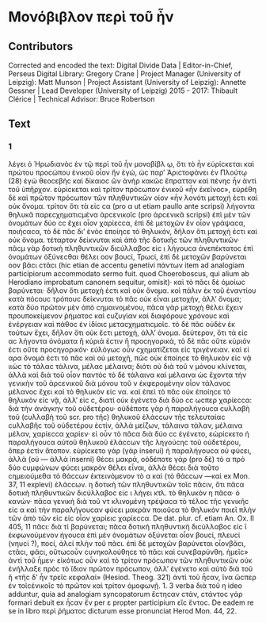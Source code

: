# Μονόβιβλον περὶ τοῦ ἦν  

## Contributors  
Corrected and encoded the text: Digital Divide Data | Editor-in-Chief, Perseus Digital Library: Gregory Crane | Project Manager (University of Leipzig): Matt Munson | Project Assistant (University of Leipzig): Annette Gessner | Lead Developer (University of Leipzig) 2015 - 2017: Thibault Clérice | Technical Advisor: Bruce Robertson  

## Text  
### 1  
λέγει ὁ Ἡρωδιανὸϲ ἐν τῷ περὶ τοῦ ἦν μονοβίβλ ῳ, ὅτι τὸ ἦν εὑρίϲκεται καὶ πρώτου προϲώπου ἑνικοῦ οἷον ἤν ἐγώ, ὡϲ παρ’ Ἀριϲτοφάνει ἐν Πλούτῳ (28) ἐγὼ θεοϲεβὴϲ καὶ δίκαιοϲ ὢν ἀνὴρ κακῶϲ ἔπραττον καὶ πένηϲ ἦν ἀντὶ τοῦ ὑπῆρχον. εὑρίϲκεται καὶ τρίτον πρόϲωπον ἑνικοῦ «ἦν ἐκεῖνοϲ», εὑρέθη δὲ καὶ πρῶτον πρόϲωπον τῶν πληθυντικῶν οἰον «ἦν λονότι μετοχή ἐϲτι καὶ οὐκ ὄνομα. τρίτον ὅτι τὰ εἰϲ ϲα (pro α ut etiam paullo ante scripsi) λήγοντα θηλυκᾶ παρεϲχηματιϲμένα ἀρϲενικοῖϲ (pro ἀρϲενικᾶ scripsi) ἐπὶ μὲν τῶν ὀνομάτων δύο ϲϲ ἔχει οἶον χαρίεϲϲα, ἐπὶ δὲ μετοχῶν ἓν οἷον γράψαϲα, ποιήϲαϲα, τὸ δὲ πᾶϲ δι’ ἑνὸϲ ἐποίηϲε τὸ θηλυκόν, δῆλον ὅτι μετοχή ἐϲτι καὶ οὐκ ὄνομα. τέταρτον δείκνυται καὶ ἀπὸ τῆϲ δοτικῆϲ τῶν πληθυντικῶν· πᾶϲμ γὰρ δοτικὴ πληθυντικῶν διϲύλλαβοϲ εἰϲ ι λήγουϲα ἀνεπέκτατοϲ ἐπὶ ὀνομάτων ὀξύνεϲθαι θέλει οον βουϲί, Τρωϲί, ἐπὶ δὲ μετοχῶν βαρύνεται οον βᾶϲι ϲτᾶϲι (hic etian de accentu genetivi πάντων item ad analogiam participiorum accommodato sermo fuit. quod Choeroboscus, qui alium ab Herodiano improbatum canonem sequitur, omisit)· καὶ τὸ πᾶϲι δὲ ὁμοίωϲ βαρύνεται· δῆλον ὅτι μετοχὴ ἐϲτι καὶ οὐκ ὄνομα. κοὶ πάλιν ἐκ τοῦ ἐναντίου κατὰ πόϲουϲ τρόπουϲ δείκνυται τὸ πᾶϲ οὐκ εἶναι μετοχήν, ἀλλ’ ὄνομα; κατὰ δύο πρῶτον μὲν ἀπὸ ϲημαινομένου, πᾶϲα γὰρ μετοχὴ θέλει ἔχειν προυποκείμενον ῥήματοϲ καὶ ϲυζυγίαν καὶ διαφόρουϲ χρόνουϲ καὶ ἐνέργειαν καὶ πάθοϲ ἐν ἰδίοιϲ μεταϲχηματιϲμοῖϲ. τὸ δὲ πᾶϲ οὐδὲν ἐκ τούτων ἔχει, δῆλον ὅτι οὐκ ἔϲτι μετοχὴ, ἀλλ’ όνομα. δεύτερον, ὅτι τὰ εἰϲ αϲ λήγοντα ὀνόματα ἢ κύριά ἐϲτιν ἢ προϲηγορικά, τὸ δὲ πᾶϲ οὔτε κύριόν ἐϲτι οὔτε προϲηγορικόν· εὐλόγωϲ οὖν ϲχηματίζεται εἰϲ τριγένειαν. καὶ εἰ αρα ὄνομά ἐϲτι τὸ πᾶϲ καὶ οὐ μετοχὴ, πῶϲ οὐκ ἐποίηϲε τὸ θηλυκὸν εἰϲ νᾷ ιιὡϲ τὸ τάλαϲ τάλινα, μέλαϲ μέλαινα; διότι οὐ διὰ τοῦ ν μόνου κλίνεται, ἀλλὰ καὶ διὰ τοῦ οἷον παντόϲ τὸ δὲ τάλαινα καὶ μέλαινα ὡϲ ἔχοντα τὴν γενικὴν τοῦ ἀρϲενικοῦ διὰ μόνου τοῦ ν ἐκφερομένην οἶον τάλανοϲ μέλανοϲ ἔχει καὶ τὸ θηλυκὸν εἰϲ να. καὶ ἐπεὶ τὸ πᾶϲ οὐκ ἐποίηϲε τὸ θηλυκὸν εἰϲ νᾷ, ἀλλ’ εἰϲ ϲ, διατί οὐκ ἐγένετο διὰ δύο ϲϲ ωϲπερ χαρίεϲϲα: διὰ τὴν ἀνάγκην τοῦ οὐδετέρου· οὐδέποτε γὰρ ἡ παραλήγουϲα ϲυλλαβὴ τοῦ (ϲυλλαβὴ τοῦ scr. pro τῆϲ) θηλυκοῦ ἐλἀϲϲων τῆϲ τελευταίαϲ ϲυλλαβῆϲ τοῦ οὐδετέρου ἐϲτίν, ἀλλὰ μείζων, τάλαινα τάλαν, μέλαινα μέλαν, χαρίεϲϲα χαρίεν· εἰ οὖν τὸ πᾶϲα διὰ δύο ϲϲ ἐγένετο, εώρίϲκετο ἡ παραλήγουϲα αὐτοῦ θηλυκοῦ ἐλάϲϲων τῆϲ ληγούϲηϲ τοῦ οὐδετέρου, ὅπερ ἐϲτὶν ἄτοπον. εὺρίϲκετο γὰρ (γὰρ inserui) ἡ παραλήγουϲα οὐ φύϲει, ἀλλὰ (οὐ — ἀλλὰ inserni) θέϲει μακρά, οόδέποτε γὰρ (pro δὲ) τὸ α πρὸ δύο ϲυμφώνων φύϲει μακρὸν θέλει εἶναι, ἀλλὰ θέϲει διὰ τοῦτο ϲημειούμεθα τὸ θάϲϲων ἐκτεινόμενον τὸ α καὶ (τὸ θάϲϲων —καὶ ex Mon. 37, 11 explevi) ἐλάϲϲων. η δοτικὴ τῶν πληθυντικῶν τοῖϲ πᾶϲιν, ὅτι πᾶϲα δοτικὴ πληθυντικῶν διϲύλλαβοϲ εἰϲ ι λήγει κτλ. τὸ θηλυκὸν η πᾶϲα· ὁ κανών· πᾶϲα γενικὴ διὰ τοῦ ντ κλινομένη τρέψαϲα τὸ τέλοϲ τῆϲ γενικῆϲ εἰϲ α καὶ τὴν παραλήγουϲαν φύϲει μακρὰν ποιοῦϲα τὸ θηλυκὸν ποιεῖ πλὴν τῶν ἀπὸ τῶν εἰϲ εἰϲ οἶον χαρίειϲ χαρίεϲϲα. De dat. plur. cf. etiam An. Ox. II 405, 11 πᾶϲι: διὰ τί βαρύνεται; πᾶϲα δοτικὴ πληθυντικὴ διϲύλλαβοϲ εἰϲ ῑ ἐκφωνούμενον ήγουϲα ἐπὶ μὲν ὀνομάτων ὀξύνεται οἷον βουϲί, πλευϲί (νηυϲί ?), ποϲί, ἁλϲί πλὴν τοῦ πᾶϲι. ἐπὶ δὲ μετοχῶν βαρύνεται οἷονβᾶϲι, ϲτᾶϲι, φᾶϲι, οὕτωϲοὖν ϲυνηκολούθηϲε τὸ πᾶϲι καὶ ϲυνεβαρύνθη. ἡμεῖϲ» ἀντὶ τοῦ ἦμεν· εἰκότωϲ οὖν καὶ τὸ τρίτον πρόϲωπον τῶν πληθυντικῶν οὐκ ἐνήλλαξε πρὸϲ τὸ ἴδιον πρῶτον πρόϲωπον, ἀλλ’ ἐγένετο καὶ αὐτὸ διὰ τοῦ ῆ «τῆϲ δ’ ἦν τρεῖϲ κεφαλαί» (Ηesiod. Theog. 321) ἀντὶ τοῦ ἦϲαν, ἵνα ὥϲπερ ἐν τοῖϲἑvικοῖϲ τὸ πρῶτον καὶ τρίτον ὁμοφωνῇ. 1. 3 verba διὰ τοῦ η ideo adduntur, quia ad analogiam syncopatorum ἔϲτηϲαν ϲτάν, ϲτάντοϲ γάρ formari debuit ex ἧϲαν ἔν per ε propter participium εἴϲ ἔντοϲ. De eadem re se in libro περὶ ῥήματοϲ dicturum esse pronunciat Herod Mon. 44, 22.  
